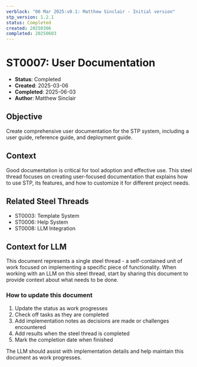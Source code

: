 ```yaml
---
verblock: "06 Mar 2025:v0.1: Matthew Sinclair - Initial version"
stp_version: 1.2.1
status: Completed
created: 20250306
completed: 20250603
---
```

# ST0007: User Documentation

- **Status**: Completed
- **Created**: 2025-03-06
- **Completed**: 2025-06-03
- **Author**: Matthew Sinclair

## Objective

Create comprehensive user documentation for the STP system, including a user guide, reference guide, and deployment guide.

## Context

Good documentation is critical for tool adoption and effective use. This steel thread focuses on creating user-focused documentation that explains how to use STP, its features, and how to customize it for different project needs.

## Related Steel Threads

- ST0003: Template System
- ST0006: Help System
- ST0008: LLM Integration

## Context for LLM

This document represents a single steel thread - a self-contained unit of work focused on implementing a specific piece of functionality. When working with an LLM on this steel thread, start by sharing this document to provide context about what needs to be done.

### How to update this document

1. Update the status as work progresses
2. Check off tasks as they are completed
3. Add implementation notes as decisions are made or challenges encountered
4. Add results when the steel thread is completed
5. Mark the completion date when finished

The LLM should assist with implementation details and help maintain this document as work progresses.
